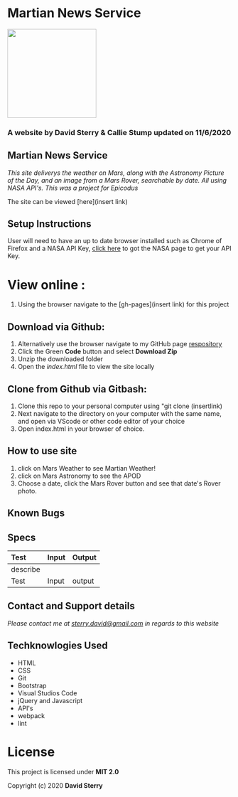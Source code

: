 # Martian News Service  
<img src="https://github.com/Dave-Sterry.png" width="200px" height="auto">

### A website by David Sterry & Callie Stump updated on 11/6/2020

## Martian News Service

_This site deliverys the weather on Mars, along with the Astronomy Picture of the Day, and an image from a Mars Rover, searchable by date. All using NASA API's. This was a project for Epicodus_

The site can be viewed [here](insert link)

## Setup Instructions
 User will need to have an up to date browser installed such as Chrome of Firefox and a NASA API Key, [click here](https://api.nasa.gov/) to got the NASA page to get your API Key. 
 # View online :
1. Using the browser navigate to the [gh-pages](insert link) for this project
## Download via Github:
1. Alternatively use the browser navigate to my GitHub page [respository](insertlink )
2. Click the Green **Code** button and select **Download Zip**
3. Unzip the downloaded folder
4. Open the _index.html_ file to view the site locally
## Clone from Github via Gitbash:
1. Clone this repo to your personal computer using "git clone (insertlink)
2. Next navigate to the directory on your computer with the same name, and open via VScode or other code editor of your choice
3. Open index.html in your browser of choice. 
## How to use site
1. click on Mars Weather to see Martian Weather!
2. click on Mars Astronomy to see the APOD 
3. Choose a date, click the Mars Rover button and see that date's Rover photo. 

## Known Bugs
 
## Specs
| Test | Input | Output |
|:-------------|:-------------------------| :--------------|
| describe  |||
| Test | Input | output |




## Contact and Support details

_Please contact me at sterry.david@gmail.com in regards to this website_

## Techknowlogies Used

* HTML
* CSS
* Git
* Bootstrap
* Visual Studios Code
* jQuery and Javascript
* API's
* webpack
* lint 


# License

This project is licensed under **MIT 2.0**

Copyright (c) 2020 **David Sterry**